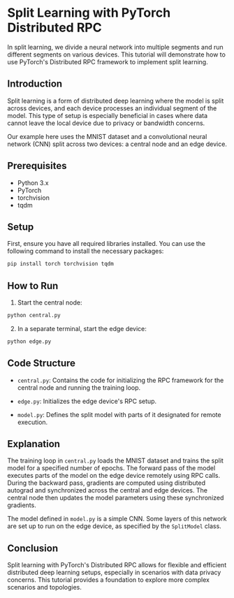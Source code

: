# Split Learning with PyTorch Distributed RPC

In split learning, we divide a neural network into multiple segments and run different segments on various devices. This tutorial will demonstrate how to use PyTorch's Distributed RPC framework to implement split learning.

## Introduction

Split learning is a form of distributed deep learning where the model is split across devices, and each device processes an individual segment of the model. This type of setup is especially beneficial in cases where data cannot leave the local device due to privacy or bandwidth concerns.

Our example here uses the MNIST dataset and a convolutional neural network (CNN) split across two devices: a central node and an edge device.

## Prerequisites

- Python 3.x
- PyTorch
- torchvision
- tqdm

## Setup

First, ensure you have all required libraries installed. You can use the following command to install the necessary packages:

```bash
pip install torch torchvision tqdm
```

## How to Run

1. Start the central node:

```bash
python central.py
```

2. In a separate terminal, start the edge device:

```bash
python edge.py
```

## Code Structure

- `central.py`: Contains the code for initializing the RPC framework for the central node and running the training loop.
  
- `edge.py`: Initializes the edge device's RPC setup.

- `model.py`: Defines the split model with parts of it designated for remote execution.

## Explanation

The training loop in `central.py` loads the MNIST dataset and trains the split model for a specified number of epochs. The forward pass of the model executes parts of the model on the edge device remotely using RPC calls. During the backward pass, gradients are computed using distributed autograd and synchronized across the central and edge devices. The central node then updates the model parameters using these synchronized gradients.

The model defined in `model.py` is a simple CNN. Some layers of this network are set up to run on the edge device, as specified by the `SplitModel` class.

## Conclusion

Split learning with PyTorch's Distributed RPC allows for flexible and efficient distributed deep learning setups, especially in scenarios with data privacy concerns. This tutorial provides a foundation to explore more complex scenarios and topologies.

